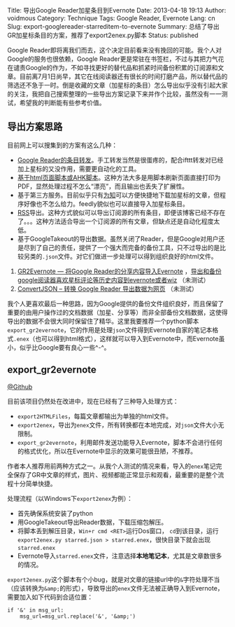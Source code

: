Title: 导出Google Reader加星条目到Evernote
Date: 2013-04-18 19:13
Author: voidmous
Category: Technique
Tags: Google Reader, Evernote
Lang: cn
Slug: export-googlereader-starreditem-to-evernote
Summary: 总结了导出GR加星标条目的方案，推荐了export2enex.py脚本
Status: published

Google Reader即将离我们而去，这个决定目前看来没有挽回的可能。我个人对Google的服务也很依赖，Google Reader更是常驻在书签栏，不过与其把力气花在谴责Google的作为，不如寻找更好的替代品和抓紧时间备份积累的订阅源和文章。目前离7月1日尚早，其它在线阅读器还有很长的时间打磨产品，所以替代品的筛选还不急于一时。倒是收藏的文章（加星标的条目）怎么导出似乎没有引起大家的关注，我把自己搜索整理的一些导出方案记录下来并作个比较，虽然没有一一测试，希望我的判断能有些参考价值。

## 导出方案思路 ##

目前网上可以搜集到的方案有这么几种：

* [Google Reader的条目转发](http://blog.vsharing.com/ligongzi/A1472320.html)。手工转发当然是很蛋疼的，配合ifttt转发对已经加上星标的又没作用，需要更自动化的工具。
* [基于html页面脚本或AHK脚本](http://m.blog.csdn.net/blog/chief1985/6689805)。这种方法大多是用脚本刷新页面直接打印为PDF，显然处理过程不怎么“漂亮”，而且输出也丢失了扩展性。
* 基于第三方服务。目前似乎只有[为知](http://blog.wiz.cn/google-reader.html)可以方便快捷地下载加星标的文章，但程序好像也不怎么给力。feedly貌似也可以直接导入加星标条目。
* [RSS](http://www.36kr.com/p/201886.html )导出。这种方式貌似可以导出订阅源的所有条目，即便该博客已经不存在了。。。这种方法适合导出一个订阅源的所有文章，但缺点还是自动化程度太低。
* 基于GoogleTakeout的导出数据。虽然关闭了Reader，但是Google对用户还是尽到了自己的责任，提供了一个强大而完备的备份工具，只不过导出的是比较另类的`.json`文件。对它们做进一步处理可以得到组织良好的html文件。
 1. [GR2Evernote — 将Google Reader的分享内容导入Evernote](http://mescoda.com/2011/12/gr2evernote/ ) ，[导出和备份google阅读器喜欢星标评论等历史内容到evernote或者wiz](http://blog.sina.com.cn/s/blog_4afc0d8201017ah3.html ) （未测试）
 2. [ConvertJSON – 转换 Google Reader 导出数据为网页](http://www.appinn.com/convertjson/ ) （未测试）

我个人更喜欢最后一种思路，因为Google提供的备份文件组织良好，而且保留了重要的由用户操作过的文档数据（加星、分享等）而非全部备份文档数据，这使得导出的数据不会很大同时保留住了精华。这里我要推荐一个python脚本`export_gr2evernote`，它的作用是处理`json`文件得到Evernote自家的笔记本格式`.enex`（也可以得到html格式），这样就可以导入到Evernote中，而Evernote虽小，似乎比Google要有良心一些^-^。

## export_gr2evernote ##

[@Github](https://github.com/kerchen/export_gr2evernote )

目前该项目仍然处在改进中，现在已经有了三种导入处理方式：

* `export2HTMLFiles`，每篇文章都输出为单独的html文件。
* `export2enex`，导出为`enex`文件，所有转换都在本地完成，对`json`文件大小无限制。
* `export_gr2evernote`，利用邮件发送功能导入Evernote，脚本不会进行任何的格式优化，所以在Evernote中显示的效果可能很丑陋，不推荐。

作者本人推荐用前两种方式之一。从我个人测试的情况来看，导入的`enex`笔记完全保存了GR中文章的样式，图片、视频都能正常显示和观看，最重要的是整个流程十分简单快捷。

处理流程（以Windows下`export2enex`为例）：

* 首先确保系统安装了python
* 用GoogleTakeout导出Reader数据，下载压缩包解压。
* 将脚本丢到解压目录，`Win+r cmd <RET>`运行Dos窗口， `cd`到该目录，运行`export2enex.py starred.json > starred.enex`，很快目录下就会出现`starred.enex`
* Evernote导入`starred.enex`文件，注意选择**本地笔记本**，尤其是文章数很多的情况。

`export2enex.py`这个脚本有个小bug，就是对文章的链接url中的`&`字符处理不当（应该转换为`&amp;`的形式），导致导出的`enex`文件无法被正确导入到Evernote，需要加入如下代码到合适位置：

~~~~.python
if '&' in msg_url:
    msg_url=msg_url.replace('&', '&amp;')
~~~~






